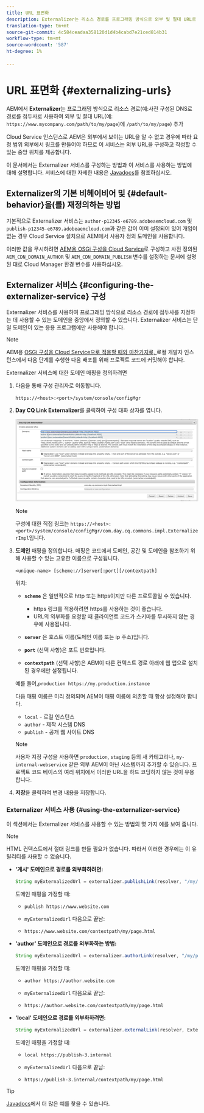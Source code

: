 ```yaml
---
title: URL 표면화
description: Externalizer는 리소스 경로를 프로그래밍 방식으로 외부 및 절대 URL로 변환할 수 있는 OSGi 서비스입니다.
translation-type: tm+mt
source-git-commit: 4c584ceadaa358120d1d4b4cabd7e21ced814b31
workflow-type: tm+mt
source-wordcount: '587'
ht-degree: 1%

---
```



# URL 표면화 {#externalizing-urls}

AEM에서 **Externalizer**&#x200B;는 프로그래밍 방식으로 리소스 경로(예:사전 구성된 DNS로 경로를 접두사로 사용하여 외부 및 절대 URL(예: `https://www.mycompany.com/path/to/my/page`)에 `/path/to/my/page`) 추가

Cloud Service 인스턴스로 AEM은 외부에서 보이는 URL을 알 수 없고 경우에 따라 요청 범위 외부에서 링크를 만들어야 하므로 이 서비스는 외부 URL을 구성하고 작성할 수 있는 중앙 위치를 제공합니다.

이 문서에서는 Externalizer 서비스를 구성하는 방법과 이 서비스를 사용하는 방법에 대해 설명합니다. 서비스에 대한 자세한 내용은 [Javadocs](https://docs.adobe.com/content/help/en/experience-manager-cloud-service-javadoc/com/day/cq/commons/Externalizer.html)를 참조하십시오.

## Externalizer의 기본 비헤이비어 및 {#default-behavior}을(를) 재정의하는 방법

기본적으로 Externalizer 서비스는 `author-p12345-e6789.adobeaemcloud.com` 및 `publish-p12345-e6789.adobeaemcloud.com`과 같은 값이 이미 설정되어 있어 개입이 없는 경우 Cloud Service 설치으로 AEM에서 사용자 정의 도메인을 사용합니다.

이러한 값을 무시하려면 [AEM용 OSGi 구성을 Cloud Service](/help/implementing/deploying/configuring-osgi.md#cloud-manager-api-format-for-setting-properties)로 구성하고 사전 정의된 `AEM_CDN_DOMAIN_AUTHOR` 및 `AEM_CDN_DOMAIN_PUBLISH` 변수를 설정하는 문서에 설명된 대로 Cloud Manager 환경 변수를 사용하십시오.

## Externalizer 서비스 {#configuring-the-externalizer-service} 구성

Externalizer 서비스를 사용하여 프로그래밍 방식으로 리소스 경로에 접두사를 지정하는 데 사용할 수 있는 도메인을 중앙에서 정의할 수 있습니다. Externalizer 서비스는 단일 도메인이 있는 응용 프로그램에만 사용해야 합니다.

>[!NOTE]
>
>AEM용 [OSGi 구성을 Cloud Service으로 적용할 때와 마찬가지로, ](/help/implementing/deploying/overview.md#osgi-configuration) 로컬 개발자 인스턴스에서 다음 단계를 수행한 다음 배포를 위해 프로젝트 코드에 커밋해야 합니다.

Externalizer 서비스에 대한 도메인 매핑을 정의하려면

1. 다음을 통해 구성 관리자로 이동합니다.

   `https://<host>:<port>/system/console/configMgr`

1. **Day CQ Link Externalizer**&#x200B;를 클릭하여 구성 대화 상자를 엽니다.

   ![Externalizer OSGi 구성](./assets/externalizer-osgi.png)

   >[!NOTE]
   >
   >구성에 대한 직접 링크는 `https://<host>:<port>/system/console/configMgr/com.day.cq.commons.impl.ExternalizerImpl`입니다.

1. **도메인** 매핑을 정의합니다. 매핑은 코드에서 도메인, 공간 및 도메인을 참조하기 위해 사용할 수 있는 고유한 이름으로 구성됩니다.

   `<unique-name> [scheme://]server[:port][/contextpath]`

   위치:

   * **`scheme`** 은 일반적으로 http 또는 https이지만 다른 프로토콜일 수 있습니다.

      * https 링크를 적용하려면 https를 사용하는 것이 좋습니다.
      * URL의 외부화를 요청할 때 클라이언트 코드가 스키마를 무시하지 않는 경우에 사용됩니다.
   * **`server`** 은 호스트 이름(도메인 이름 또는 ip 주소)입니다.
   * **`port`** (선택 사항)은 포트 번호입니다.
   * **`contextpath`** (선택 사항)은 AEM이 다른 컨텍스트 경로 아래에 웹 앱으로 설치된 경우에만 설정됩니다.

   예를 들어,`production https://my.production.instance`

   다음 매핑 이름은 미리 정의되며 AEM이 매핑 이름에 의존할 때 항상 설정해야 합니다.

   * `local` - 로컬 인스턴스
   * `author` - 제작 시스템 DNS
   * `publish` - 공개 웹 사이트 DNS

   >[!NOTE]
   >
   >사용자 지정 구성을 사용하면 `production`, `staging` 등의 새 카테고리나, `my-internal-webservice` 같은 외부 AEM이 아닌 시스템까지 추가할 수 있습니다. 프로젝트 코드 베이스의 여러 위치에서 이러한 URL을 하드 코딩하지 않는 것이 유용합니다.

1. **저장**&#x200B;을 클릭하여 변경 내용을 저장합니다.

### Externalizer 서비스 사용 {#using-the-externalizer-service}

이 섹션에서는 Externalizer 서비스를 사용할 수 있는 방법의 몇 가지 예를 보여 줍니다.

>[!NOTE]
>
>HTML 컨텍스트에서 절대 링크를 만들 필요가 없습니다. 따라서 이러한 경우에는 이 유틸리티를 사용할 수 없습니다.

* **&#39;게시&#39; 도메인으로 경로를 외부화하려면:**

   ```java
   String myExternalizedUrl = externalizer.publishLink(resolver, "/my/page") + ".html";
   ```

   도메인 매핑을 가정할 때:

   * `publish https://www.website.com`

   * `myExternalizedUrl` 다음으로 끝남:

   * `https://www.website.com/contextpath/my/page.html`

* **&#39;author&#39; 도메인으로 경로를 외부화하는 방법:**

   ```java
   String myExternalizedUrl = externalizer.authorLink(resolver, "/my/page") + ".html";
   ```

   도메인 매핑을 가정할 때:

   * `author https://author.website.com`

   * `myExternalizedUrl` 다음으로 끝남:

   * `https://author.website.com/contextpath/my/page.html`

* **&#39;local&#39; 도메인으로 경로를 외부화하려면:**

   ```java
   String myExternalizedUrl = externalizer.externalLink(resolver, Externalizer.LOCAL, "/my/page") + ".html";
   ```

   도메인 매핑을 가정할 때:

   * `local https://publish-3.internal`

   * `myExternalizedUrl` 다음으로 끝남:

   * `https://publish-3.internal/contextpath/my/page.html`

>[!TIP]
>
>[Javadocs](https://docs.adobe.com/content/help/en/experience-manager-cloud-service-javadoc/com/day/cq/commons/Externalizer.html)에서 더 많은 예를 찾을 수 있습니다.
